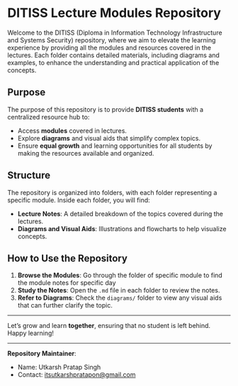 # DITISS Lecture Modules Repository

Welcome to the DITISS (Diploma in Information Technology Infrastructure and Systems Security) repository, where we aim to elevate the learning experience by providing all the modules and resources covered in the lectures. Each folder contains detailed materials, including diagrams and examples, to enhance the understanding and practical application of the concepts.

## Purpose

The purpose of this repository is to provide **DITISS students** with a centralized resource hub to:
- Access **modules** covered in lectures.
- Explore **diagrams** and visual aids that simplify complex topics.
- Ensure **equal growth** and learning opportunities for all students by making the resources available and organized.

## Structure

The repository is organized into folders, with each folder representing a specific module. Inside each folder, you will find:
- **Lecture Notes**: A detailed breakdown of the topics covered during the lectures.
- **Diagrams and Visual Aids**: Illustrations and flowcharts to help visualize concepts.
  

## How to Use the Repository

1. **Browse the Modules**: Go through the folder of specific module to find the module notes for specific day
2. **Study the Notes**: Open the `.md` file in each folder to review the notes.
3. **Refer to Diagrams**: Check the `diagrams/` folder to view any visual aids that can further clarify the topic.

---

Let’s grow and learn **together**, ensuring that no student is left behind. Happy learning!

---

**Repository Maintainer**:  
- Name: Utkarsh Pratap Singh  
- Contact: itsutkarshpratapon@gmail.com

